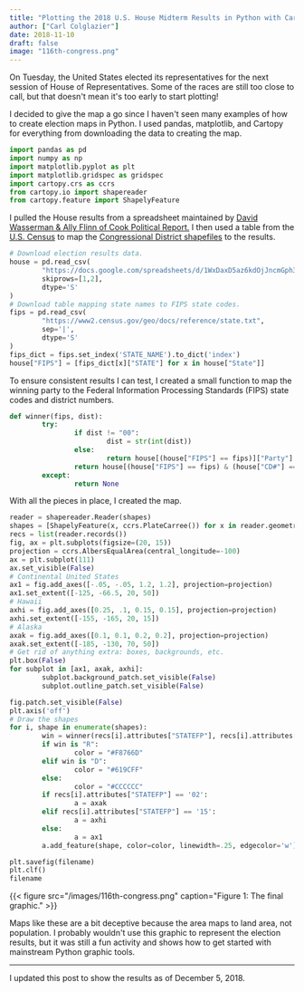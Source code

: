```yaml
---
title: "Plotting the 2018 U.S. House Midterm Results in Python with Cartopy"
author: ["Carl Colglazier"]
date: 2018-11-10
draft: false
image: "116th-congress.png"
---
```


On Tuesday, the United States elected its representatives for the next
session of House of Representatives.  Some of the races are still too
close to call, but that doesn't mean it's too early to start plotting!

I decided to give the map a go since I haven't seen many examples
of how to create election maps in Python. I used pandas,
matplotlib, and Cartopy for everything from downloading the data
to creating the map.

```python
import pandas as pd
import numpy as np
import matplotlib.pyplot as plt
import matplotlib.gridspec as gridspec
import cartopy.crs as ccrs
from cartopy.io import shapereader
from cartopy.feature import ShapelyFeature
```

I pulled the House results from a spreadsheet maintained by [David
Wasserman & Ally Flinn of Cook Political Report.](https://docs.google.com/spreadsheets/d/1WxDaxD5az6kdOjJncmGph37z0BPNhV1fNAH%5Fg7IkpC0/htmlview?sle=true) I then used a table
from the [U.S. Census](https://www2.census.gov/geo/docs/reference/state.txt) to map the [Congressional District shapefiles](https://www.census.gov/geo/maps-data/data/cbf/cbf%5Fcds.html) to
the results.

```python
# Download election results data.
house = pd.read_csv(
		"https://docs.google.com/spreadsheets/d/1WxDaxD5az6kdOjJncmGph37z0BPNhV1fNAH_g7IkpC0/gviz/tq?tqx=out:csv&sheet=Sheet1",
		skiprows=[1,2],
		dtype='S'
)
# Download table mapping state names to FIPS state codes.
fips = pd.read_csv(
		"https://www2.census.gov/geo/docs/reference/state.txt",
		sep='|',
		dtype='S'
)
fips_dict = fips.set_index('STATE_NAME').to_dict('index')
house["FIPS"] = [fips_dict[x]["STATE"] for x in house["State"]]
```

To ensure consistent results I can test, I created a small function to
map the winning party to the Federal Information Processing Standards
(FIPS) state codes and district numbers.

```python
def winner(fips, dist):
		try:
				if dist != "00":
						dist = str(int(dist))
				else:
						return house[(house["FIPS"] == fips)]["Party"].values[0]
				return house[(house["FIPS"] == fips) & (house["CD#"] == dist)]["Party"].values[0]
		except:
				return None
```

With all the pieces in place, I created the map.

```python
reader = shapereader.Reader(shapes)
shapes = [ShapelyFeature(x, ccrs.PlateCarree()) for x in reader.geometries()]
recs = list(reader.records())
fig, ax = plt.subplots(figsize=(20, 15))
projection = ccrs.AlbersEqualArea(central_longitude=-100)
ax = plt.subplot(111)
ax.set_visible(False)
# Continental United States
ax1 = fig.add_axes([-.05, -.05, 1.2, 1.2], projection=projection)
ax1.set_extent([-125, -66.5, 20, 50])
# Hawaii
axhi = fig.add_axes([0.25, .1, 0.15, 0.15], projection=projection)
axhi.set_extent([-155, -165, 20, 15])
# Alaska
axak = fig.add_axes([0.1, 0.1, 0.2, 0.2], projection=projection)
axak.set_extent([-185, -130, 70, 50])
# Get rid of anything extra: boxes, backgrounds, etc.
plt.box(False)
for subplot in [ax1, axak, axhi]:
		subplot.background_patch.set_visible(False)
		subplot.outline_patch.set_visible(False)

fig.patch.set_visible(False)
plt.axis('off')
# Draw the shapes
for i, shape in enumerate(shapes):
		win = winner(recs[i].attributes["STATEFP"], recs[i].attributes["CD115FP"])
		if win is "R":
				color = "#F8766D"
		elif win is "D":
				color = "#619CFF"
		else:
				color = "#CCCCCC"
		if recs[i].attributes["STATEFP"] == '02':
				a = axak
		elif recs[i].attributes["STATEFP"] == '15':
				a = axhi
		else:
				a = ax1
		a.add_feature(shape, color=color, linewidth=.25, edgecolor='w')

plt.savefig(filename)
plt.clf()
filename
```

{{< figure src="/images/116th-congress.png" caption="Figure 1: The final graphic." >}}

Maps like these are a bit deceptive because the area maps to land
area, not population. I probably wouldn't use this graphic to
represent the election results, but it was still a fun activity and
shows how to get started with mainstream Python graphic tools.

---

I updated this post to show the results as of December 5, 2018.